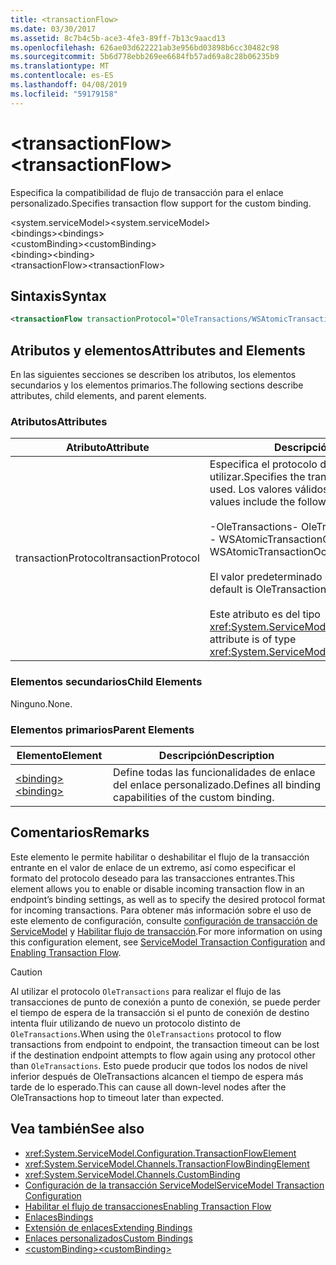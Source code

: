 ```yaml
---
title: <transactionFlow>
ms.date: 03/30/2017
ms.assetid: 8c7b4c5b-ace3-4fe3-89ff-7b13c9aacd13
ms.openlocfilehash: 626ae03d622221ab3e956bd03898b6cc30482c98
ms.sourcegitcommit: 5b6d778ebb269ee6684fb57ad69a8c28b06235b9
ms.translationtype: MT
ms.contentlocale: es-ES
ms.lasthandoff: 04/08/2019
ms.locfileid: "59179158"
---
```

# <a name="transactionflow"></a><span data-ttu-id="8a777-101">\<transactionFlow></span><span class="sxs-lookup"><span data-stu-id="8a777-101">\<transactionFlow></span></span>
<span data-ttu-id="8a777-102">Especifica la compatibilidad de flujo de transacción para el enlace personalizado.</span><span class="sxs-lookup"><span data-stu-id="8a777-102">Specifies transaction flow support for the custom binding.</span></span>  
  
 <span data-ttu-id="8a777-103">\<system.serviceModel></span><span class="sxs-lookup"><span data-stu-id="8a777-103">\<system.serviceModel></span></span>  
<span data-ttu-id="8a777-104">\<bindings></span><span class="sxs-lookup"><span data-stu-id="8a777-104">\<bindings></span></span>  
<span data-ttu-id="8a777-105">\<customBinding></span><span class="sxs-lookup"><span data-stu-id="8a777-105">\<customBinding></span></span>  
<span data-ttu-id="8a777-106">\<binding></span><span class="sxs-lookup"><span data-stu-id="8a777-106">\<binding></span></span>  
<span data-ttu-id="8a777-107">\<transactionFlow></span><span class="sxs-lookup"><span data-stu-id="8a777-107">\<transactionFlow></span></span>  
  
## <a name="syntax"></a><span data-ttu-id="8a777-108">Sintaxis</span><span class="sxs-lookup"><span data-stu-id="8a777-108">Syntax</span></span>  
  
```xml  
<transactionFlow transactionProtocol="OleTransactions/WSAtomicTransactionOctober2004" />
```  
  
## <a name="attributes-and-elements"></a><span data-ttu-id="8a777-109">Atributos y elementos</span><span class="sxs-lookup"><span data-stu-id="8a777-109">Attributes and Elements</span></span>  
 <span data-ttu-id="8a777-110">En las siguientes secciones se describen los atributos, los elementos secundarios y los elementos primarios.</span><span class="sxs-lookup"><span data-stu-id="8a777-110">The following sections describe attributes, child elements, and parent elements.</span></span>  
  
### <a name="attributes"></a><span data-ttu-id="8a777-111">Atributos</span><span class="sxs-lookup"><span data-stu-id="8a777-111">Attributes</span></span>  
  
|<span data-ttu-id="8a777-112">Atributo</span><span class="sxs-lookup"><span data-stu-id="8a777-112">Attribute</span></span>|<span data-ttu-id="8a777-113">Descripción</span><span class="sxs-lookup"><span data-stu-id="8a777-113">Description</span></span>|  
|---------------|-----------------|  
|<span data-ttu-id="8a777-114">transactionProtocol</span><span class="sxs-lookup"><span data-stu-id="8a777-114">transactionProtocol</span></span>|<span data-ttu-id="8a777-115">Especifica el protocolo de transacción que se va a utilizar.</span><span class="sxs-lookup"><span data-stu-id="8a777-115">Specifies the transaction protocol to be used.</span></span> <span data-ttu-id="8a777-116">Los valores válidos son los siguientes:</span><span class="sxs-lookup"><span data-stu-id="8a777-116">Valid values include the following:</span></span><br /><br /> <span data-ttu-id="8a777-117">-OleTransactions</span><span class="sxs-lookup"><span data-stu-id="8a777-117">-   OleTransactions</span></span><br /><span data-ttu-id="8a777-118">-   WSAtomicTransactionOctober2004</span><span class="sxs-lookup"><span data-stu-id="8a777-118">-   WSAtomicTransactionOctober2004</span></span><br /><br /> <span data-ttu-id="8a777-119">El valor predeterminado es OleTransactions.</span><span class="sxs-lookup"><span data-stu-id="8a777-119">The default is OleTransactions.</span></span><br /><br /> <span data-ttu-id="8a777-120">Este atributo es del tipo <xref:System.ServiceModel.TransactionProtocol>.</span><span class="sxs-lookup"><span data-stu-id="8a777-120">This attribute is of type <xref:System.ServiceModel.TransactionProtocol>.</span></span>|  
  
### <a name="child-elements"></a><span data-ttu-id="8a777-121">Elementos secundarios</span><span class="sxs-lookup"><span data-stu-id="8a777-121">Child Elements</span></span>  
 <span data-ttu-id="8a777-122">Ninguno.</span><span class="sxs-lookup"><span data-stu-id="8a777-122">None.</span></span>  
  
### <a name="parent-elements"></a><span data-ttu-id="8a777-123">Elementos primarios</span><span class="sxs-lookup"><span data-stu-id="8a777-123">Parent Elements</span></span>  
  
|<span data-ttu-id="8a777-124">Elemento</span><span class="sxs-lookup"><span data-stu-id="8a777-124">Element</span></span>|<span data-ttu-id="8a777-125">Descripción</span><span class="sxs-lookup"><span data-stu-id="8a777-125">Description</span></span>|  
|-------------|-----------------|  
|[<span data-ttu-id="8a777-126">\<binding></span><span class="sxs-lookup"><span data-stu-id="8a777-126">\<binding></span></span>](../../../../../docs/framework/misc/binding.md)|<span data-ttu-id="8a777-127">Define todas las funcionalidades de enlace del enlace personalizado.</span><span class="sxs-lookup"><span data-stu-id="8a777-127">Defines all binding capabilities of the custom binding.</span></span>|  
  
## <a name="remarks"></a><span data-ttu-id="8a777-128">Comentarios</span><span class="sxs-lookup"><span data-stu-id="8a777-128">Remarks</span></span>  
 <span data-ttu-id="8a777-129">Este elemento le permite habilitar o deshabilitar el flujo de la transacción entrante en el valor de enlace de un extremo, así como especificar el formato del protocolo deseado para las transacciones entrantes.</span><span class="sxs-lookup"><span data-stu-id="8a777-129">This element allows you to enable or disable incoming transaction flow in an endpoint’s binding settings, as well as to specify the desired protocol format for incoming transactions.</span></span> <span data-ttu-id="8a777-130">Para obtener más información sobre el uso de este elemento de configuración, consulte [configuración de transacción de ServiceModel](../../../../../docs/framework/wcf/feature-details/servicemodel-transaction-configuration.md) y [Habilitar flujo de transacción](../../../../../docs/framework/wcf/feature-details/enabling-transaction-flow.md).</span><span class="sxs-lookup"><span data-stu-id="8a777-130">For more information on using this configuration element, see [ServiceModel Transaction Configuration](../../../../../docs/framework/wcf/feature-details/servicemodel-transaction-configuration.md) and [Enabling Transaction Flow](../../../../../docs/framework/wcf/feature-details/enabling-transaction-flow.md).</span></span>  
  
> [!CAUTION]
>  <span data-ttu-id="8a777-131">Al utilizar el protocolo `OleTransactions` para realizar el flujo de las transacciones de punto de conexión a punto de conexión, se puede perder el tiempo de espera de la transacción si el punto de conexión de destino intenta fluir utilizando de nuevo un protocolo distinto de `OleTransactions`.</span><span class="sxs-lookup"><span data-stu-id="8a777-131">When using the `OleTransactions` protocol to flow transactions from endpoint to endpoint, the transaction timeout can be lost if the destination endpoint attempts to flow again using any protocol other than `OleTransactions`.</span></span> <span data-ttu-id="8a777-132">Esto puede producir que todos los nodos de nivel inferior después de OleTransactions alcancen el tiempo de espera más tarde de lo esperado.</span><span class="sxs-lookup"><span data-stu-id="8a777-132">This can cause all down-level nodes after the OleTransactions hop to timeout later than expected.</span></span>  
  
## <a name="see-also"></a><span data-ttu-id="8a777-133">Vea también</span><span class="sxs-lookup"><span data-stu-id="8a777-133">See also</span></span>

- <xref:System.ServiceModel.Configuration.TransactionFlowElement>
- <xref:System.ServiceModel.Channels.TransactionFlowBindingElement>
- <xref:System.ServiceModel.Channels.CustomBinding>
- [<span data-ttu-id="8a777-134">Configuración de la transacción ServiceModel</span><span class="sxs-lookup"><span data-stu-id="8a777-134">ServiceModel Transaction Configuration</span></span>](../../../../../docs/framework/wcf/feature-details/servicemodel-transaction-configuration.md)
- [<span data-ttu-id="8a777-135">Habilitar el flujo de transacciones</span><span class="sxs-lookup"><span data-stu-id="8a777-135">Enabling Transaction Flow</span></span>](../../../../../docs/framework/wcf/feature-details/enabling-transaction-flow.md)
- [<span data-ttu-id="8a777-136">Enlaces</span><span class="sxs-lookup"><span data-stu-id="8a777-136">Bindings</span></span>](../../../../../docs/framework/wcf/bindings.md)
- [<span data-ttu-id="8a777-137">Extensión de enlaces</span><span class="sxs-lookup"><span data-stu-id="8a777-137">Extending Bindings</span></span>](../../../../../docs/framework/wcf/extending/extending-bindings.md)
- [<span data-ttu-id="8a777-138">Enlaces personalizados</span><span class="sxs-lookup"><span data-stu-id="8a777-138">Custom Bindings</span></span>](../../../../../docs/framework/wcf/extending/custom-bindings.md)
- [<span data-ttu-id="8a777-139">\<customBinding></span><span class="sxs-lookup"><span data-stu-id="8a777-139">\<customBinding></span></span>](../../../../../docs/framework/configure-apps/file-schema/wcf/custombinding.md)
